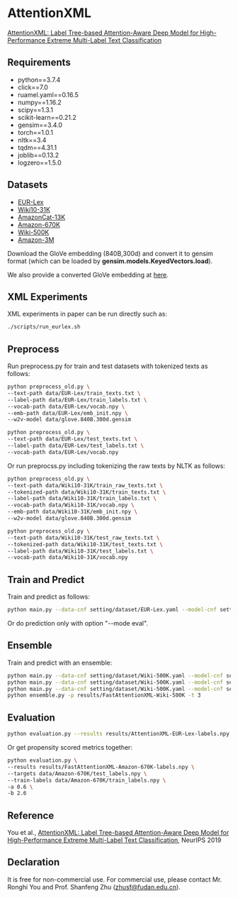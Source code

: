 # AttentionXML
[AttentionXML: Label Tree-based Attention-Aware Deep Model for High-Performance Extreme Multi-Label Text Classification](https://arxiv.org/abs/1811.01727)

## Requirements

* python==3.7.4
* click==7.0
* ruamel.yaml==0.16.5
* numpy==1.16.2
* scipy==1.3.1
* scikit-learn==0.21.2
* gensim==3.4.0
* torch==1.0.1
* nltk==3.4
* tqdm==4.31.1
* joblib==0.13.2
* logzero==1.5.0

## Datasets

* [EUR-Lex](https://drive.google.com/open?id=1iPGbr5-z2LogtMFG1rwwekV_aTubvAb2)
* [Wiki10-31K](https://drive.google.com/open?id=1Tv4MHQzDWTUC9hRFihRhG8_jt1h0VhnR)
* [AmazonCat-13K](https://drive.google.com/open?id=1VwHAbri6y6oh8lkpZ6sSY_b1FRNnCLFL)
* [Amazon-670K](https://drive.google.com/open?id=1Xd4BPFy1RPmE7MEXMu77E2_xWOhR1pHW)
* [Wiki-500K](https://drive.google.com/open?id=1bGEcCagh8zaDV0ZNGsgF0QtwjcAm0Afk)
* [Amazon-3M](https://drive.google.com/open?id=187vt5vAkGI2mS2WOMZ2Qv48YKSjNbQv4)

Download the GloVe embedding (840B,300d) and convert it to gensim format (which can be loaded by **gensim.models.KeyedVectors.load**).

We also provide a converted GloVe embedding at [here](https://drive.google.com/file/d/10w_HuLklGc8GA_FtUSdnHT8Yo1mxYziP/view?usp=sharing). 

## XML Experiments

XML experiments in paper can be run directly such as:
```bash
./scripts/run_eurlex.sh
```
## Preprocess

Run preprocess.py for train and test datasets with tokenized texts as follows:
```bash
python preprocess_old.py \
--text-path data/EUR-Lex/train_texts.txt \
--label-path data/EUR-Lex/train_labels.txt \
--vocab-path data/EUR-Lex/vocab.npy \
--emb-path data/EUR-Lex/emb_init.npy \
--w2v-model data/glove.840B.300d.gensim

python preprocess_old.py \
--text-path data/EUR-Lex/test_texts.txt \
--label-path data/EUR-Lex/test_labels.txt \
--vocab-path data/EUR-Lex/vocab.npy 
```

Or run preprocss.py including tokenizing the raw texts by NLTK as follows:
```bash
python preprocess_old.py \
--text-path data/Wiki10-31K/train_raw_texts.txt \
--tokenized-path data/Wiki10-31K/train_texts.txt \
--label-path data/Wiki10-31K/train_labels.txt \
--vocab-path data/Wiki10-31K/vocab.npy \
--emb-path data/Wiki10-31K/emb_init.npy \
--w2v-model data/glove.840B.300d.gensim

python preprocess_old.py \
--text-path data/Wiki10-31K/test_raw_texts.txt \
--tokenized-path data/Wiki10-31K/test_texts.txt \
--label-path data/Wiki10-31K/test_labels.txt \
--vocab-path data/Wiki10-31K/vocab.npy 
```


## Train and Predict

Train and predict as follows:
```bash
python main.py --data-cnf setting/dataset/EUR-Lex.yaml --model-cnf setting/model/AttentionXML-EUR-Lex.yaml 
```

Or do prediction only with option "--mode eval".

## Ensemble

Train and predict with an ensemble:
```bash
python main.py --data-cnf setting/dataset/Wiki-500K.yaml --model-cnf setting/model/FastAttentionXML-Wiki-500K.yaml -t 0
python main.py --data-cnf setting/dataset/Wiki-500K.yaml --model-cnf setting/model/FastAttentionXML-Wiki-500K.yaml -t 1
python main.py --data-cnf setting/dataset/Wiki-500K.yaml --model-cnf setting/model/FastAttentionXML-Wiki-500K.yaml -t 2
python ensemble.py -p results/FastAttentionXML-Wiki-500K -t 3
```

## Evaluation

```bash
python evaluation.py --results results/AttentionXML-EUR-Lex-labels.npy --targets data/EUR-Lex/test_labels.npy
```
Or get propensity scored metrics together:

```bash
python evaluation.py \
--results results/FastAttentionXML-Amazon-670K-labels.npy \
--targets data/Amazon-670K/test_labels.npy \
--train-labels data/Amazon-670K/train_labels.npy \
-a 0.6 \
-b 2.6

```

## Reference
You et al., [AttentionXML: Label Tree-based Attention-Aware Deep Model for High-Performance Extreme Multi-Label Text Classification](https://arxiv.org/abs/1811.01727), NeurIPS 2019

## Declaration
It is free for non-commercial use. For commercial use, please contact Mr. Ronghi You and Prof. Shanfeng Zhu (zhusf@fudan.edu.cn).